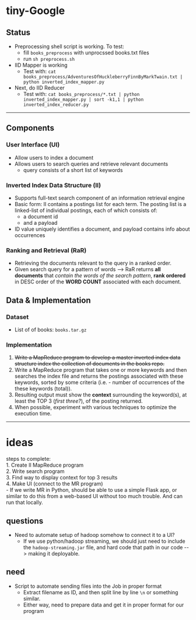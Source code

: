# tiny-Google
## Status

  * Preprocessing shell script is working. To test: 
      - fill `books_preprocess` with unprocssed books.txt files
      - run `sh preprocess.sh`
  * IID Mapper is working
       - Test with: `cat books_preprocess/AdventuresOfHuckleberryFinnByMarkTwain.txt | python inverted_index_mapper.py`
  * Next, do IID Reducer     
       - Test with: `cat books_preprocess/*.txt | python inverted_index_mapper.py | sort -k1,1 | python inverted_index_reducer.py` 


-------
## Components
### User Interface (UI)
  * Allow users to index a document
  * Allows users to search queries and retrieve relevant documents
    - query consists of a short list of keywords

### Inverted Index Data Structure (II)
  * Supports full-text search component of an information retrieval engine
  * Basic form: II contains a postings list for each term. The posting list
    is a linked-list of individual postings, each of which consists of:
      - a document id
      - and a payload
  * ID value uniquely identifies a document, and payload contains info about occurrences

### Ranking and Retrieval (RaR)
  * Retrieving the documents relevant to the query in a ranked order.
  * Given search query for a pattern of words --> RaR returns **all documents** that *contain the words of the search pattern*, **rank ordered** in DESC order of the **WORD COUNT** associated with each document.

## Data & Implementation
### Dataset
  * List of of books: `books.tar.gz`

### Implementation
  1. ~~Write a MapReduce program to develop a master inverted index data structure index the collection of documents in the books repo.~~
  2. Write a MapReduce program that takes one or more keywords and then searches the index file and returns the postings associated with these keywords, sorted by some criteria (i.e. - number of occurrences of the these keywords (total)).
  3. Resulting output must show the **context** surrounding the keyword(s), at least the TOP 3 (*first three?*), of the posting returned.
  4. When possible, experiment with various techniques to optimize the execution time.


------------

ideas
=========
steps to complete:  
    1. Create II MapReduce program  
    2. Write search program  
    3. Find way to display context for top 3 results  
    4. Make UI (connect to the MR program)  
        -  If we write MR in Python, should be able to use a simple Flask app, or similar to do this from a web-based UI without too much trouble. And can run that locally.

questions
---------
  * Need to automate setup of hadoop somehow to connect it to a UI?
    - If we use python/hadoop streaming, we should just need to include the `hadoop-streaming.jar` file, and hard code that path in our code --> making it deployable.


need
---------
  * Script to automate sending files into the Job in proper format
    - Extract filename as ID, and then split line by line `\n` or something similar.
    - Either way, need to prepare data and get it in proper format for our program
